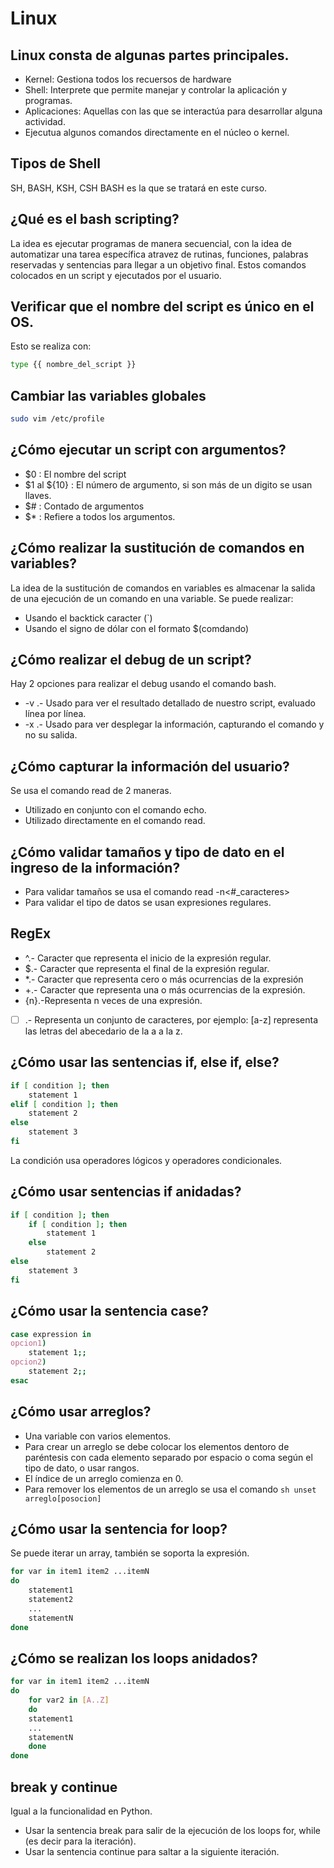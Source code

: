 # Linux

## Linux consta de algunas partes principales.

- Kernel: Gestiona todos los recuersos de hardware
- Shell: Interprete que permite manejar y controlar la aplicación y programas.
- Aplicaciones: Aquellas con las que se interactúa para desarrollar alguna actividad.
- Ejecutua algunos comandos directamente en el núcleo o kernel.


## Tipos de Shell

SH, BASH, KSH, CSH
BASH es la que se tratará en este curso.


## ¿Qué es el bash scripting?
La idea es ejecutar programas de manera secuencial, con la idea de automatizar una tarea específica atravez de rutinas, funciones, palabras reservadas y sentencias para llegar a un objetivo final.
 Estos comandos colocados en un script y ejecutados por el usuario.

## Verificar que el nombre del script es único en el OS.

Esto se realiza con:

```sh
type {{ nombre_del_script }}
```

## Cambiar las variables globales

```sh
sudo vim /etc/profile
```

## ¿Cómo ejecutar un script con argumentos?

- $0 : El nombre del script
- $1 al ${10} : El número de argumento, si son más de un digito se usan llaves.
- $# : Contado de argumentos
- $* : Refiere a todos los argumentos.

## ¿Cómo realizar la sustitución de comandos en variables?

La idea de la sustitución de comandos en variables es almacenar la salida de una ejecución de un comando en una variable. Se puede realizar:

- Usando el backtick caracter (`)
- Usando el signo de dólar con el formato $(comdando)

## ¿Cómo realizar el debug de un script?

Hay 2 opciones para realizar el debug usando el comando bash.

- -v .- Usado para ver el resultado detallado de nuestro script, evaluado línea por línea.
- -x .- Usado para ver desplegar la información, capturando el comando y no su salida.


## ¿Cómo capturar la información del usuario?

Se usa el comando read de 2 maneras.

- Utilizado en conjunto con el comando echo.
- Utilizado directamente en el comando read.

## ¿Cómo validar tamaños y tipo de dato en el ingreso de la información?

- Para validar tamaños se usa el comando read -n<#_caracteres>
- Para validar el tipo de datos se usan expresiones regulares.

## RegEx


- ^.- Caracter que representa el inicio de la expresión regular.
- $.- Caracter que representa el final de la expresión regular.
- *.- Caracter que representa cero o más ocurrencias de la expresión
- +.- Caracter que representa una o más ocurrencias de la expresión.
- {n}.-Representa n veces de una expresión.
- [ ] .- Representa un conjunto de caracteres, por ejemplo: [a-z] representa las letras del abecedario de la a a la z.


## ¿Cómo usar las sentencias if, else if, else?

```sh
if [ condition ]; then
    statement 1
elif [ condition ]; then
    statement 2
else
    statement 3
fi
```

La condición usa operadores lógicos y operadores condicionales.

## ¿Cómo usar sentencias if anidadas?

```sh
if [ condition ]; then
    if [ condition ]; then
        statement 1
    else
        statement 2
else 
    statement 3
fi
```
## ¿Cómo usar la sentencia case?

```sh
case expression in
opcion1)
    statement 1;;
opcion2)
    statement 2;;
esac
```

## ¿Cómo usar arreglos?

- Una variable con varios elementos.
- Para crear un arreglo se debe colocar los elementos dentoro de paréntesis con cada elemento separado por espacio o coma según el tipo de dato, o usar rangos.
- El índice de un arreglo comienza en 0.
- Para remover los elementos de un arreglo se usa el comando `sh unset arreglo[posocion]`


## ¿Cómo usar la sentencia for loop?

Se puede iterar un array, también se soporta la expresión.

```sh
for var in item1 item2 ...itemN
do
    statement1
    statement2
    ...
    statementN
done
```

## ¿Cómo se realizan los loops anidados?

```sh
for var in item1 item2 ...itemN
do
    for var2 in [A..Z]
    do
    statement1
    ...
    statementN
    done
done
```

## break y continue

Igual a la funcionalidad en Python.

- Usar la sentencia break para salir de la ejecución de los loops for, while (es decir para la iteración).
- Usar la sentencia continue para saltar a la siguiente iteración.
